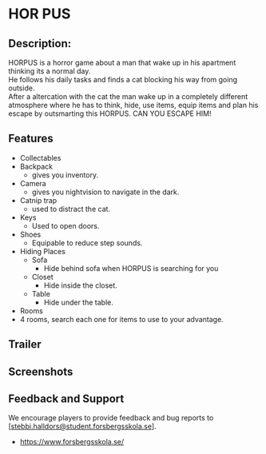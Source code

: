 # HOR PUS

<h2> Description: </h2>
HORPUS is a horror game about a man that wake up in his apartment thinking its a normal day. </br>
He follows his daily tasks and finds a cat blocking his way from going outside. </br>
After a altercation with the cat the man wake up in a completely different atmosphere where he has to think, hide, use items, equip items and plan his escape by outsmarting this HORPUS. 
CAN YOU ESCAPE HIM!

## Features
* Collectables
* Backpack
  * gives you inventory.
* Camera  
  * gives you nightvision to navigate in the dark.
* Catnip trap
  *  used to distract the cat.
* Keys
  * Used to open doors.
* Shoes
  * Equipable to reduce step sounds.  
* Hiding Places
  * Sofa
    * Hide behind sofa when HORPUS is searching for you
  * Closet
    * Hide inside the closet. 
  * Table
    * Hide under the table.
* Rooms
 * 4 rooms, search each one for items to use to your advantage. 
  
## Trailer


## Screenshots



## Feedback and Support
We encourage players to provide feedback and bug reports to [stebbi.halldors@student.forsbergsskola.se]. </br>

* https://www.forsbergsskola.se/
